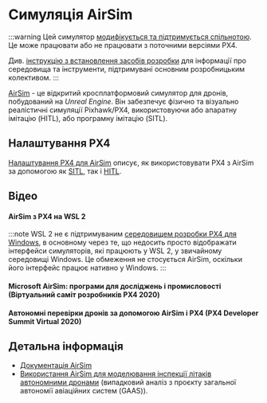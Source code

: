 # Симуляція AirSim

:::warning
Цей симулятор [модифікується та підтримується спільнотою](../simulation/community_supported_simulators.md). Це може працювати або не працювати з поточними версіями PX4.

Див. [інструкцію з встановлення засобів розробки](../dev_setup/dev_env.md) для інформації про середовища та інструменти, підтримувані основним розробницьким колективом.
:::

[AirSim](https://microsoft.github.io/AirSim/) - це відкритий кросплатформовий симулятор для дронів, побудований на _Unreal Engine_. Він забезпечує фізично та візуально реалістичні симуляції Pixhawk/PX4, використовуючи або апаратну імітацію (HITL), або програмну імітацію (SITL).

<lite-youtube videoid="-WfTr1-OBGQ" title="AirSim Demo"/>

<!-- datestamp:video:youtube:20170216:AirSim Demo -->

## Налаштування PX4

[Налаштування PX4 для AirSim](https://microsoft.github.io/AirSim/px4_setup/) описує, як використовувати PX4 з AirSim за допомогою як [SITL](https://microsoft.github.io/AirSim/px4_sitl/), так і [HITL](https://microsoft.github.io/AirSim/px4_setup/#setting-up-px4-hardware-in-loop).

## Відео

#### AirSim з PX4 на WSL 2

<lite-youtube videoid="DiqgsWIOoW4" title="AirSim with PX4 on WSL 2"/>

<!-- datestamp:video:youtube:20210401:AirSim with PX4 on WSL 2 -->

:::note WSL
2 не є підтримуваним [середовищем розробки PX4 для Windows](../dev_setup/dev_env_windows_cygwin.md), в основному через те, що недосить просто відображати інтерфейси симуляторів, які працюють у WSL 2, у звичайному середовищі Windows. Це обмеження не стосується AirSim, оскільки його інтерфейс працює нативно у Windows.
:::

#### Microsoft AirSim: програми для досліджень і промисловості (Віртуальний саміт розробників PX4 2020)

<lite-youtube videoid="-YMiKaJYl44" title="Microsoft AirSim: Applications to Research and Industry"/>

<!-- datestamp:video:youtube:20200716:Microsoft AirSim: Applications to Research and Industry — PX4 Developer Summit Virtual 2020 -->

#### Автономні перевірки дронів за допомогою AirSim і PX4 (PX4 Developer Summit Virtual 2020)

<lite-youtube videoid="JDx0MPTlhrg" title="Autonomous Drone Inspections using AirSim and PX4"/>

<!-- datestamp:video:youtube:20200716:Autonomous Drone Inspections using AirSim and PX4 — PX4 Developer Summit Virtual 2020 -->

## Детальна інформація

- [Документація AirSim](https://microsoft.github.io/AirSim/)
- [Використання AirSim для моделювання інспекції літаків автономними дронами](https://gaas.gitbook.io/guide/case-study/using-airsim-to-simulate-aircraft-inspection-by-autonomous-drones) (випадковий аналіз з проєкту загальної автономії авіаційних систем (GAAS)).
